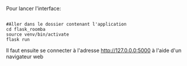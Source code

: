 Pour lancer l'interface:

<code>
#Aller dans le dossier contenant l'application
cd flask_roomba
source venv/bin/activate
flask run
</code>

Il faut ensuite se connecter à l'adresse http://127.0.0.0:5000 à l'aide d'un navigateur web
